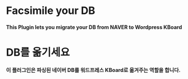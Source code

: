 <h1>Facsimile your DB</h1>
<h4>This Plugin lets you migrate your DB from NAVER to Wordpress KBoard</h4>

<h1>DB를 옮기세요</h1>
<h4>이 플러그인은 파싱된 네이버 DB를 워드프레스 KBoard로 옮겨주는 역할을 합니다.</h4>
